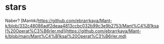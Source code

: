 # stars
Naber?
[Mantık/https://github.com/ebrarrkaya/Mant-k/blob/332c48086adf2deaa4813ccbc032b99c3e9b2753/Mant%C4%B1ksal%20Operat%C3%B6rler.md](https://github.com/ebrarrkaya/Mant-k/blob/main/Mant%C4%B1ksal%20Operat%C3%B6rler.md)
